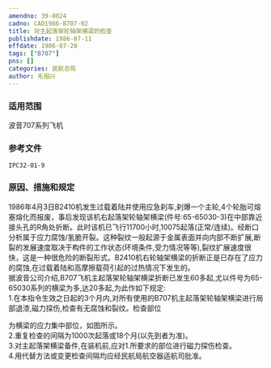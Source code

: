 ```yaml
---
amendno: 39-0024  
cadno: CAD1986-B707-02  
title: 对主起落架轮轴架横梁的检查  
publishdate: 1986-07-11  
effdate: 1986-07-20  
tags: ["B707"]  
pns: []  
categories: 民航总局  
author: 毛祖兴  
---
```

  
### 适用范围  
波音707系列飞机  
  
<!--more-->  
### 参考文件  
    IPC32-01-9  
  
### 原因、措施和规定  
1986年4月3日B2410机发生过载着陆并使用应急刹车,刹爆一个主轮,4个轮胎可熔塞熔化而报废，事后发现该机右起落架轮轴架横梁(件号:65-65030-3)在中部靠近接头孔的R角处折断。此时该机已飞行11700小时,10075起落(正常/连续)。经断口分析属于应力腐蚀/氢脆开裂。这种裂纹一般起源于金属表面并向内部不断扩展,断裂的发展速度取决于构件的工作状态(环境条件,受力情况等等),裂纹扩展速度很快，这是一种很危险的断裂形式。B2410机右轮轴架横梁的折断正是已存在了应力的腐蚀,在过载着陆和高摩擦载荷引起的过热情况下发生的。  
    据波音公司介绍,B707飞机主起落架轮轴架横梁折断已发生60多起,尤以件号为65-65030系列的横梁为多,达20多起,为此作如下规定:  
    1.在本指令生效之日起的3个月内,对所有使用的B707机主起落架轮轴架横梁进行局部退漆,磁力探伤,检查有无腐蚀和裂纹。检查部位  
  
为横梁的应力集中部位，如图所示。  
2.重复检查的间隔为1000次起落或18个月(以先到者为准)。  
    3.对主起落架横梁备件,在装机前,应对1.所要求的部位进行磁力探伤检查。  
    4.用代替方法或变更检查间隔均应经民航局航空器适航司批准。  
  
